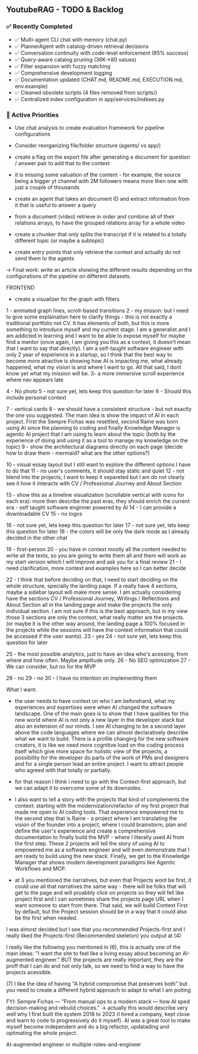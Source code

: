 ## YoutubeRAG - TODO & Backlog

### ✅ Recently Completed

- ✅ Multi-agent CLI chat with memory (chat.py)
- ✅ PlannerAgent with catalog-driven retrieval decisions
- ✅ Conversation continuity with code-level enforcement (85% success)
- ✅ Query-aware catalog pruning (36K→80 values)
- ✅ Filter expansion with fuzzy matching
- ✅ Comprehensive development logging
- ✅ Documentation updated (CHAT.md, README.md, EXECUTION.md, env.example)
- ✅ Cleaned obsolete scripts (4 files removed from scripts/)
- ✅ Centralized index configuration in app/services/indexes.py

### 🔄 Active Priorities

- Use chat analysis to create evaluation framework for pipeline configurations
- Consider reorganizing file/folder structure (agents/ vs app/)

- create a flag on the export file after generating a document for question / answer pair to add that to the context
- it is missing some valuation of the content - for example, the source being a bigger yt channel with 2M followers means more then one with just a couple of thousands

- create an agent that takes an document ID and extract information from it that is useful to answer a query
- from a document (video) retrieve in order and combine all of their relations arrays, to have the grouped relations array for a whole video
- create a chunker that only splits the transcript if it is related to a totally different topic (or maybe a subtopic)
- create entry points that only retrieve the context and actually do not send them to the agents

-> Final work: write an article showing the different results depending on the configurations of the pipeline on different datasets.

FRONTEND

- create a visualizer for the graph with filters

1 - animated graph lines, scroll-based transitions
2 - my misson: but I need to give some explaination here to clarify things - this is not exactly a traditional portfolio not CV. It has elements of both, but this is more something to introduce myself and my current stage. I am a generalist and I am addicted in learning and I want to be able to expose myself for maybe find a mentor (once again, I am giving you this as a context, it doesn't mean that I want to say that directly). I am a self-taught software engineer with only 2 year of experience in a startup, so I think that the best way to become more atractive is showing how AI is impacting me, what already happened, what my vision is and where I want to go. All that said, I dont know yet what my mission will be.
3- a more immersive scroll experience where nav appears late

4 - No photo
5 - not sure yet, lets keep this question for later
6 - Should this include personal context

7 - vertical cards
8 - we should have a consistent structure - but not exactly the one you suggested. The main idea is show the impact of AI in each project. First the Sempre Fichas was resettled, second Raine was born using AI since the planning to coding and finally Knowledge Manager is agentic AI project that I am using to learn about the topic (both by the experience of doing and using it as a tool to manage my knowledge on the topic)
9 - show the architectural diagrams directly on each page (decide how to draw them - mermaid? what are the other options?)

10 - visual essay layout but I still want to explore the different options I have to do that
11 - no user's comments, it should stay static and quiet
12 - not blend into the projects, I want to keep it separeted but I am do not clearly see it how it interacts with CV / Professional Journey and About Section

13 - show this as a timeline visualization (scrollable vertical with icons for each era): more then describe the past eras, they should enrich the current era - self taught software enginner powered by AI
14 - I can provide a downloadable CV
15 - no logos

16 - not sure yet, lets keep this question for later
17 - not sure yet, lets keep this question for later
18 - the colors will be only the dark mode as I already decided in the other chat

19 - first-person
20 - you have in context mostly all the content needed to write all the texts, so you are going to write them all and them will work as my start version which I will improve and ask you for a final review
21 - I need clarification, more context and examples here so I can better decide

22 - I think that before deciding on that, I need to start deciding on the whole structure, specially the landing page. If a really have 4 sections, maybe a sidebar layout will make more sense. I am actually considering have the sections CV / Professional Journey, Writings / Reflections and About Section all in the landing page and make the projects the only individual section. I am not sure if this is the best approach, but in my view those 3 sections are only the context, what really matter are the projects. (or maybe it is the other way around, the landing page a 100% focused in the projects while the sessions will have the context information that could be accessed if the user wants).
23 - yes
24 - not sure yet, lets keep this question for later

25 - the most possible analytics, just to have an idea who's acessing, from where and how often. Maybe amplitude only.
26 - No SEO optimization
27 - We can consider, but no for the MVP

28 - no
29 - no
30 - I have no intention on implementing them

What I want:

- the user needs to have context on who I am beforehand, what my experiences and expertises were when AI changed the software landscape. One of the main goes is to show that I have qualities for this new world where AI is not only a new layer in the developer stack but also an extension of our minds. I see AI changing to be a second layer above the code languages where we can almost declaratively describe what we want to build. There is a profile changing for the new software creators, it is like we need more cognitive load on the coding process itself which give more space for holistic view of the projects, a possibility for the developer do parts of the work of PMs and designers and for a single person lead an entire project. I want to attract people who agreed with that totally or partially.
- for that reason I think i need to go with the Context-first approach, but we can adapt it to overcome some of its downsides.
- I also want to tell a story with the projects that kind of complements the context: starting with the modernization/refactor of my first project that made me open to AI coding tools. That experience empowered me to the second step that is Raine - a project where I am translating the vision of the founder into a project, where I could brainstorm, plan and define the user's experience and create a comprehensive documentation to finally build the MVP - where I literally used AI from the first step. These 2 projects will tell the story of using AI to empowered me as a software engineer and will even demonstrate that I am ready to build using the new stack. Finally, we get to the Knowledge Manager that shows modern development paradigms like Agentic Workflows and MCP.

- at 3 you mentioned the narratives, but even that Projects wont be first, it could use all that narratives the same way - there will be folks that will get to the page and will proabbly click on projects so they will fell like project first and I can sometimes share the projects page URL when I want someone to start from there. That said, we will build Context First by default, but the Project session should be in a way that it could also be the first when needed.

I was almost decided but I see that you recommended Projects-first and I really liked the Projects-first (Recommended skeleton) you output at (4)

I really like the following you mentioned in (6), this is actually one of the main ideas: "I want the site to feel like a living essay about becoming an AI-augmented engineer." BUT the projects are really important, they are the proff that I can do and not only talk, so we need to find a way to have the projects acessible.

(7) I like the idea of having "A hybrid compromise that preserves both" but you need to create a different hybrid approach to adapt to what I am poiting

FYI: Sempre Fichas — "From manual ops to a modern stack — how AI sped decision-making and rebuild choices." -> actually this would describe very well why I first built the system 2018 to 2023 (I hired a company, kept close and learn to code to progressively do it myself). AI was a great tool to make myself become independent and do a big refactor, updatading and optimating the whole project.

AI-augmented engineer or multiple-roles-and-engineer
